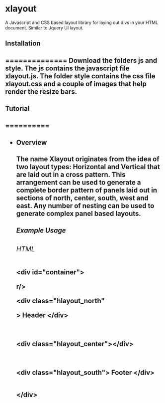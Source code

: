 xlayout
=======

A Javascript and CSS based layout library for laying out divs in your HTML document. Similar to Jquery UI layout.

<h2>Installation<h2>
==============
Download the folders js and style. The js contains the javascript file xlayout.js. The folder style contains the css file xlayout.css and a couple of images that help render the resize bars.

<h2>Tutorial<h2>
==========
<ul>
 <li>
  <div><h4>Overview</h4>
      The name Xlayout originates from the idea of two layout types: Horizontal and Vertical
      that are laid out in a cross pattern. This arrangement can be used to generate a complete border pattern
      of panels laid out in sections of north, center, south, west and east.
      Any number of nesting can be used to generate complex panel based layouts.
      <h5>Example Usage</h5>
       <h6>HTML</h6>
      	<p></p>&lt;div id="container"&gt;</p><b</p>r/>
		      <p>&lt;div class="hlayout_north"</p>&gt; Header &lt;/div&gt;</p><br/>
		      <p>&lt;div class="hlayout_center"&gt;&lt;/div&gt;</p><br/>
  		      <p>&lt;div class="hlayout_south"&gt; Footer &lt;/div&gt;</p><br/>
  		    &lt;/div&gt;
  
  </div>
  </li>



</ul>
